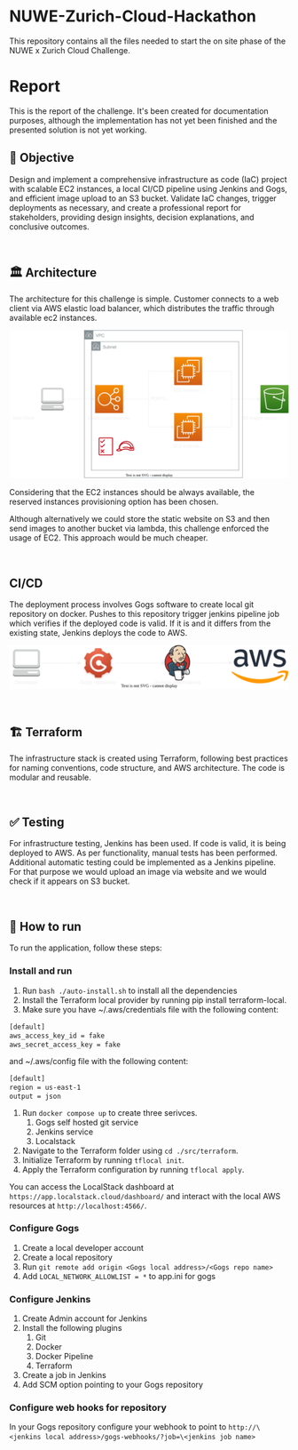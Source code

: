 # NUWE-Zurich-Cloud-Hackathon
This repository contains all the files needed to start the on site phase of the NUWE x Zurich Cloud Challenge.

# Report
This is the report of the challenge. It's been created for documentation purposes, although the implementation has not yet been finished and the presented solution is not yet working.

## 🎯 Objective
Design and implement a comprehensive infrastructure as code (IaC) project with scalable EC2 instances, a local CI/CD pipeline using Jenkins and Gogs, and efficient image upload to an S3 bucket. Validate IaC changes, trigger deployments as necessary, and create a professional report for stakeholders, providing design insights, decision explanations, and conclusive outcomes.

<br>

## 🏛️ Architecture
The architecture for this challenge is simple. Customer connects to a web client via AWS elastic load balancer, which distributes the traffic through available ec2 instances.

<p align="center">
    <img src="./resources/cloud-architecture.svg" alt="Simple Architecture" width="600"/>
</p>

Considering that the EC2 instances should be always available, the reserved instances provisioning option has been chosen.

Although alternatively we could store the static website on S3 and then send images to another bucket via lambda, this challenge enforced the usage of EC2. This approach would be much cheaper.

<br>

## CI/CD

The deployment process involves Gogs software to create local git repository on docker. Pushes to this repository trigger jenkins pipeline job which verifies if the deployed code is valid. If it is and it differs from the existing state, Jenkins deploys the code to AWS.

<p align="center">
    <img src="./resources/CICD-architecture.svg" alt="Simple Architecture" width="600"/>
</p>

<br>

## 🏗️ Terraform
The infrastructure stack is created using Terraform, following best practices for naming conventions, code structure, and AWS architecture. The code is modular and reusable.

<br>

## ✅ Testing
For infrastructure testing, Jenkins has been used. If code is valid, it is being deployed to AWS. As per functionality, manual tests has been performed. Additional automatic testing could be implemented as a Jenkins pipeline. For that purpose we would upload an image via website and we would check if it appears on S3 bucket.

<br>

## 🚀 How to run
To run the application, follow these steps:

### Install and run

1. Run `bash ./auto-install.sh` to install all the dependencies
1. Install the Terraform local provider by running pip install terraform-local.
1. Make sure you have ~/.aws/credentials file with the following content:
```
[default]
aws_access_key_id = fake
aws_secret_access_key = fake
```
and ~/.aws/config file with the following content:
```
[default]
region = us-east-1
output = json
```
1. Run ```docker compose up``` to create three serivces.
    1. Gogs self hosted git service
    1. Jenkins service
    1. Localstack
1. Navigate to the Terraform folder using `cd ./src/terraform`.
1. Initialize Terraform by running `tflocal init`.
1. Apply the Terraform configuration by running `tflocal apply`.

You can access the LocalStack dashboard at `https://app.localstack.cloud/dashboard/` and interact with the local AWS resources at `http://localhost:4566/`.

### Configure Gogs

1. Create a local developer account
1. Create a local repository
1. Run ```git remote add origin <Gogs local address>/<Gogs repo name>```
1. Add ```LOCAL_NETWORK_ALLOWLIST = *``` to app.ini for gogs

### Configure Jenkins

1. Create Admin account for Jenkins
1. Install the following plugins
    1. Git
    1. Docker
    1. Docker Pipeline
    1. Terraform
1. Create a job in Jenkins
1. Add SCM option pointing to your Gogs repository

### Configure web hooks for repository
In your Gogs repository configure your webhook to point to ```http://\<jenkins local address>/gogs-webhooks/?job=\<jenkins job name>```